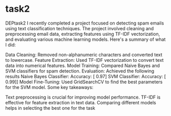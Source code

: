 # task2
DEPtask2
 I recently completed a project focused on detecting spam emails using text classification techniques. The project involved cleaning and preprocessing email data, extracting features using TF-IDF vectorization, and evaluating various machine learning models.
 Here's a summary of what I did:

Data Cleaning: Removed non-alphanumeric characters and converted text to lowercase.
Feature Extraction: Used TF-IDF vectorization to convert text data into numerical features.
Model Training: Compared Naive Bayes and SVM classifiers for spam detection.
Evaluation: Achieved the following results
 Naive Bayes Classifier:
Accuracy: [ 0.97]
SVM Classifier:
Accuracy: [ 0.99]]
Model Fine-Tuning: Used GridSearchCV to find the best parameters for the SVM model.
 Some key takeaways:

Text preprocessing is crucial for improving model performance.
TF-IDF is effective for feature extraction in text data.
Comparing different models helps in selecting the best one for the task
